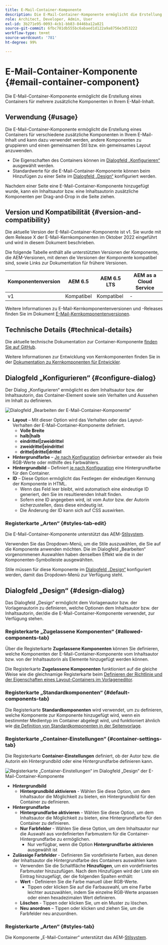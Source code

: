 ```yaml
---
title: E-Mail-Container-Komponente
description: Die E-Mail-Container-Komponente ermöglicht die Erstellung eines Containers für mehrere zusätzliche Komponenten in Ihrem E-Mail-Inhalt.
role: Architect, Developer, Admin, User
exl-id: 3b271e95-0093-4cb1-bb83-8446ba12a821
source-git-commit: 6fbc781db555bc6abaed1d122a9a8756e3d53222
workflow-type: tm+mt
source-wordcount: '781'
ht-degree: 99%

---
```



# E-Mail-Container-Komponente {#email-container-component}

Die E-Mail-Container-Komponente ermöglicht die Erstellung eines Containers für mehrere zusätzliche Komponenten in Ihrem E-Mail-Inhalt.

## Verwendung {#usage}

Die E-Mail-Container-Komponente ermöglicht die Erstellung eines Containers für verschiedene zusätzliche Komponenten in Ihrem E-Mail-Inhalt und kann dazu verwendet werden, andere Komponenten zu gruppieren und einen gemeinsamen Stil bzw. ein gemeinsames Layout anzuwenden.

* Die Eigenschaften des Containers können im [Dialogfeld „Konfigurieren“](#configure-dialog) ausgewählt werden.
* Standardwerte für die E-Mail-Container-Komponente können beim Hinzufügen zu einer Seite im [Dialogfeld „Design“](#design-dialog) konfiguriert werden.

Nachdem einer Seite eine E-Mail-Container-Komponente hinzugefügt wurde, kann ein Inhaltsautor bzw. eine Inhaltsautorin zusätzliche Komponenten per Drag-and-Drop in die Seite ziehen.

## Version und Kompatibilität {#version-and-compatibility}

Die aktuelle Version der E-Mail-Container-Komponente ist v1. Sie wurde mit dem Release X der E-Mail-Kernkomponenten im Oktober 2022 eingeführt und wird in diesem Dokument beschrieben.

Die folgende Tabelle enthält alle unterstützten Versionen der Komponente, die AEM-Versionen, mit denen die Versionen der Komponente kompatibel sind, sowie Links zur Dokumentation für frühere Versionen.

| Komponentenversion | AEM 6.5 | AEM 6.5 LTS | AEM as a Cloud Service |
|---|---|---|---|
| v1 | Kompatibel | Kompatibel | - |

Weitere Informationen zu E-Mail-Kernkomponentenversionen und -Releases finden Sie im Dokument [E-Mail-Kernkomponentenversionen](/help/email/versions.md).

## Technische Details {#technical-details}

Die aktuelle technische Dokumentation zur Container-Komponente [finden Sie auf GitHub](https://adobe.com/go/aem_cmp_tech_email_container_v1).

Weitere Informationen zur Entwicklung von Kernkomponenten finden Sie in der [Dokumentation zu Kernkomponenten für Entwickler](/help/developing/overview.md).

## Dialogfeld „Konfigurieren“ {#configure-dialog}

Der Dialog „Konfigurieren“ ermöglicht es dem Inhaltsautor bzw. der Inhaltsautorin, das Container-Element sowie sein Verhalten und Aussehen im Inhalt zu definieren.

![Dialogfeld „Bearbeiten der E-Mail-Container-Komponente“](/help/email/assets/email-container-configure.png)

* **Layout** – Mit dieser Option wird das Verhalten oder das Layout-Verhalten der E-Mail-Container-Komponente definiert.
   * **Volle Breite**
   * **halb|halb**
   * **eindrittel|zweidrittel**
   * **zweidrittel|eindrittel**
   * **drittel|drittel|drittel**
* **Hintergrundfarbe** – [Je nach Konfiguration](#container-settings-tab) definierbar entweder als freie RGB-Werte oder mithilfe des Farbwählers.
* **Hintergrundbild** – Definiert [je nach Konfiguration](#container-settings-tab) eine Hintergrundfarbe für den Container.
* **ID** – Diese Option ermöglicht das Festlegen der eindeutigen Kennung der Komponente in HTML.
   * Wenn das Feld leer bleibt, wird automatisch eine eindeutige ID generiert, den Sie im resultierenden Inhalt finden.
   * Sofern eine ID angegeben wird, ist vom Autor bzw. der Autorin sicherzustellen, dass diese eindeutig ist.
   * Die Änderung der ID kann sich auf CSS auswirken.

### Registerkarte „Arten“ {#styles-tab-edit}

Die E-Mail-Container-Komponente unterstützt das AEM-[Stilsystem](/help/get-started/authoring.md#component-styling).

Verwenden Sie das Dropdown-Menü, um die Stile auszuwählen, die Sie auf die Komponente anwenden möchten. Die im Dialogfeld „Bearbeiten“ vorgenommenen Auswahlen haben denselben Effekt wie die in der Komponenten-Symbolleiste ausgewählten.

Stile müssen für diese Komponente im [Dialogfeld „Design“](#design-dialog) konfiguriert werden, damit das Dropdown-Menü zur Verfügung steht.

## Dialogfeld „Design“ {#design-dialog}

Das Dialogfeld „Design“ ermöglicht dem Vorlagenautor bzw. der Vorlagenautorin zu definieren, welche Optionen dem Inhaltsautor bzw. der Inhaltsautorin, der/die die E-Mail-Container-Komponente verwendet, zur Verfügung stehen.

### Registerkarte „Zugelassene Komponenten“ {#allowed-components-tab}

Über die Registerkarte **Zugelassene Komponenten** können Sie definieren, welche Komponenten der E-Mail-Container-Komponente vom Inhaltsautor bzw. von der Inhaltsautorin als Elemente hinzugefügt werden können.

Die Registerkarte **Zugelassene Komponenten** funktioniert auf die gleiche Weise wie die gleichnamige Registerkarte beim [Definieren der Richtlinie und der Eigenschaften eines Layout-Containers im Vorlageneditor](https://experienceleague.adobe.com/docs/experience-manager-cloud-service/sites/authoring/features/templates.html?lang=de).

### Registerkarte „Standardkomponenten“ {#default-components-tab}

Die Registerkarte **Standardkomponenten** wird verwendet, um zu definieren, welche Komponente zur Komponente hinzugefügt wird, wenn ein bestimmter Medientyp im Container abgelegt wird, und funktioniert ähnlich wie [die Definition von Standardkomponenten in der Seitenvorlage](https://experienceleague.adobe.com/docs/experience-manager-cloud-service/sites/authoring/features/templates.html?lang=de).

### Registerkarte „Container-Einstellungen“ {#container-settings-tab}

Die Registerkarte **Container-Einstellungen** definiert, ob der Autor bzw. die Autorin ein Hintergrundbild oder eine Hintergrundfarbe definieren kann.

![Registerkarte „Container-Einstellungen“ im Dialogfeld „Design“ der E-Mail-Container-Komponente](/help/email/assets/email-container-design-container-settings.png)

* **Hintergrundbild**
   * **Hintergrundbild aktivieren** - Wählen Sie diese Option, um dem Inhaltsautor die Möglichkeit zu bieten, ein Hintergrundbild für den Container zu definieren.
* **Hintergrundfarbe**
   * **Hintergrundfarbe aktivieren** - Wählen Sie diese Option, um dem Inhaltsautor die Möglichkeit zu bieten, eine Hintergrundfarbe für den Container zu definieren.
   * **Nur Farbfelder** - Wählen Sie diese Option, um dem Inhaltsautor nur die Auswahl aus vordefinierten Farbmustern für die Container-Hintergrundfarbe zu ermöglichen.
      * Nur verfügbar, wenn die Option **Hintergrundfarbe aktivieren** ausgewählt ist
* **Zulässige Farbfelder** - Definieren Sie vordefinierte Farben, aus denen der Inhaltsautor die Hintergrundfarbe des Containers auswählen kann
   * Verwenden Sie die Schaltfläche **Hinzufügen**, um ein vordefiniertes Farbmuster hinzuzufügen. Nach dem Hinzufügen wird der Liste ein Eintrag hinzugefügt, der die folgenden Spalten enthält:
   * **Wert** - Definieren Sie die Farbe manuell über RGB-Werte.
      * Tippen oder klicken Sie auf die Farbauswahl, um eine Farbe leichter auszuwählen, indem Sie einzelne RGB-Werte anpassen oder einen hexadezimalen Wert definieren.
   * **Löschen** - Tippen oder klicken Sie, um ein Muster zu löschen.
   * **Neu anordnen** – Tippen oder klicken und ziehen Sie, um die Farbfelder neu anzuordnen.

### Registerkarte „Arten“ {#styles-tab}

Die Komponente „E-Mail-Container“ unterstützt das AEM-[Stilsystem](/help/get-started/authoring.md#component-styling).
